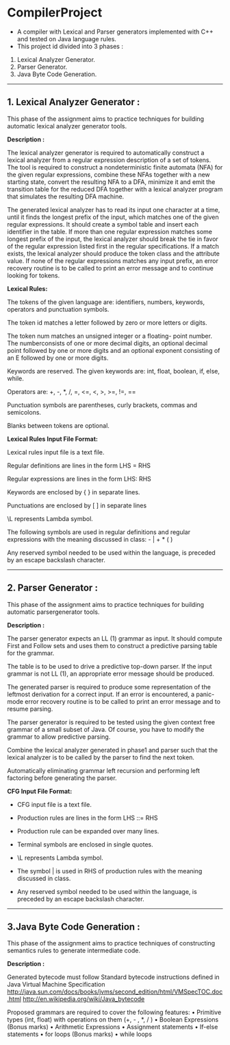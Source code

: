 # CompilerProject
- A compiler with Lexical and Parser generators implemented with C++ and tested on Java language rules.
- This project id divided into 3 phases :
1. Lexical Analyzer Generator.
2. Parser Generator.
3. Java Byte Code Generation.
---
## 1. Lexical Analyzer Generator :

This phase of the assignment aims to practice techniques for building automatic lexical analyzer generator tools.

**Description :**

The lexical analyzer generator is required to automatically construct a lexical analyzer from a regular expression description of a set of tokens. The tool is required to construct a nondeterministic finite automata (NFA) for the given regular expressions, combine these NFAs together with a new starting state, convert the resulting NFA to a DFA, minimize it and emit the transition table for the reduced DFA together with a lexical analyzer program that simulates the resulting DFA machine.

The generated lexical analyzer has to read its input one character at a time, until it finds the longest prefix of the input, which matches one of the given regular expressions. It should create a symbol table and insert each identifier in the table. If more than one regular expression matches some longest prefix of the input, the lexical analyzer should break the tie in favor of the regular expression listed first in the regular specifications. If a match exists, the lexical analyzer should produce the token class and the attribute value.
If none of the regular expressions matches any input prefix, an error recovery routine is to be called to print an error message and to continue looking for tokens.

**Lexical Rules:**

The tokens of the given language are: identifiers, numbers, keywords, operators and punctuation symbols.

The token id matches a letter followed by zero or more letters or digits.

The token num matches an unsigned integer or a floating- point number. The numberconsists of one or more decimal digits, an optional decimal point followed by one or more digits and an optional exponent consisting of an E followed by one or more digits.

Keywords are reserved. The given keywords are: int, float, boolean, if, else, while.

Operators are: +, -, *, /, =, <=, <, >, >=, !=, ==

Punctuation symbols are parentheses, curly brackets, commas and semicolons.

Blanks between tokens are optional.

**Lexical Rules Input File Format:**

Lexical rules input file is a text file.

Regular definitions are lines in the form LHS = RHS

Regular expressions are lines in the form LHS: RHS

Keywords are enclosed by { } in separate lines.

Punctuations are enclosed by [ ] in separate lines

\L represents Lambda symbol.

The following symbols are used in regular definitions and regular expressions with the meaning discussed in class: - | + * ( )

Any reserved symbol needed to be used within the language, is preceded by an escape backslash character.

---

## 2. Parser Generator :

This phase of the assignment aims to practice techniques for building automatic parsergenerator tools.

**Description :**

The parser generator expects an LL (1) grammar as input. It should compute First and Follow sets and uses them to construct a predictive parsing table for the grammar.

The table is to be used to drive a predictive top-down parser. If the input grammar is not LL (1), an appropriate error message should be produced.

The generated parser is required to produce some representation of the leftmost derivation for a correct input. If an error is encountered, a panic-mode error recovery routine is to be called to print an error message and to resume parsing.

The parser generator is required to be tested using the given context free grammar of a small subset of Java. Of course, you have to modify the grammar to allow predictive parsing.

Combine the lexical analyzer generated in phase1 and parser such that the lexical analyzer is to be called by the parser to find the next token.

Automatically eliminating grammar left recursion and performing left factoring before generating the parser.

**CFG Input File Format:**

* CFG input file is a text file.

* Production rules are lines in the form LHS ::= RHS

* Production rule can be expanded over many lines.

* Terminal symbols are enclosed in single quotes.

* \L represents Lambda symbol.

* The symbol | is used in RHS of production rules with the meaning discussed in class.

* Any reserved symbol needed to be used within the language, is preceded by an escape
backslash character. 

---

## 3.Java Byte Code Generation :

This phase of the assignment aims to practice techniques of constructing semantics rules to generate intermediate code.

**Description :**

Generated bytecode must follow Standard bytecode instructions defined in Java Virtual Machine Specification
http://java.sun.com/docs/books/jvms/second_edition/html/VMSpecTOC.doc.html
http://en.wikipedia.org/wiki/Java_bytecode

Proposed grammars are required to cover the following features:
• Primitive types (int, float) with operations on them (+, - , *, / )
• Boolean Expressions (Bonus marks)
• Arithmetic Expressions
• Assignment statements
• If-else statements
• for loops (Bonus marks)
• while loops
